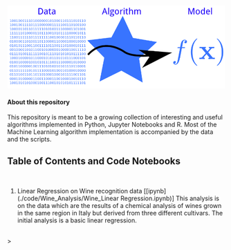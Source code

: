 ![logo](./img.png)


#### About this repository

This repository is meant to be a growing collection of interesting and useful algorithms implemented in Python, Jupyter Notebooks and R. Most of the Machine Learning algorithm implementation is accompanied by the data and the scripts. 


## Table of Contents and Code Notebooks




<br>

1. Linear Regression on Wine recognition data [[ipynb](./code/Wine_Analysis/Wine_Linear Regression.ipynb)] 
This analysis is on the data which are the results of a chemical analysis of wines grown in the same region in Italy but derived from three different cultivars.
The initial analysis is  a basic linear regression. 


<br>>